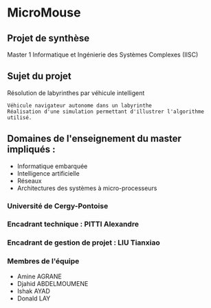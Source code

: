 # MicroMouse
## Projet de synthèse 
Master 1 Informatique et Ingénierie des Systèmes Complexes (IISC)
## Sujet du projet
Résolution de labyrinthes par véhicule intelligent
```
Véhicule navigateur autonome dans un labyrinthe 
Réalisation d'une simulation permettant d'illustrer l'algorithme utilisé.
```
## Domaines de l'enseignement du master impliqués :

* Informatique embarquée 
* Intelligence artificielle
* Réseaux
* Architectures des systèmes à micro-processeurs 


### Université de Cergy-Pontoise
### Encadrant technique : PITTI Alexandre
### Encadrant de gestion de projet : LIU Tianxiao
### Membres de l'équipe
* Amine AGRANE
* Djahid ABDELMOUMENE
* Ishak AYAD
* Donald LAY
